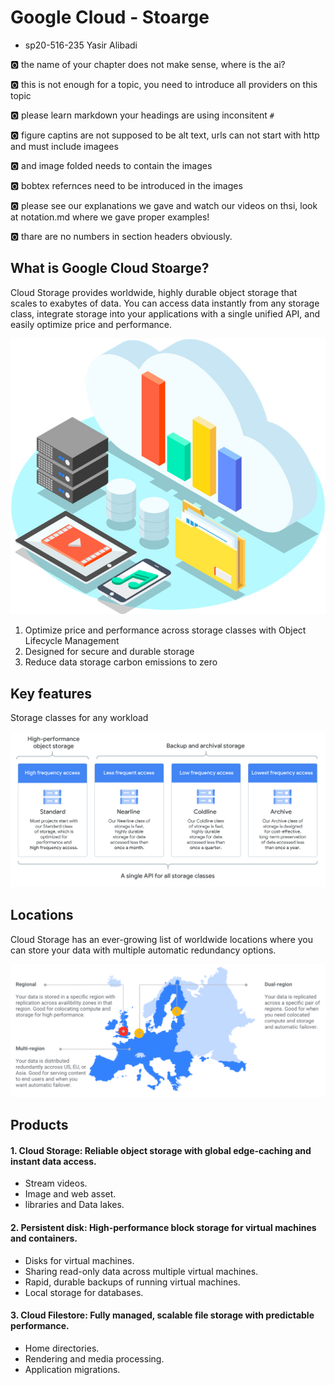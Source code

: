 # Google Cloud - Stoarge


* sp20-516-235 Yasir Alibadi

:o2: the name of your chapter does not make sense, where is the ai?

:o2: this is not enough for a topic, you need to introduce all providers on this topic

:o2: please learn markdown your headings are using inconsitent `#`

:o2: figure captins are not supposed to be alt text, urls can not start with http and must include imagees

:o2: and image folded needs to contain the images

:o2: bobtex refernces need to be introduced in the images

:o2: please see our explanations we gave and watch our videos on thsi, look at notation.md where we gave proper examples!

:o2: thare are no numbers in section headers obviously.

## What is Google Cloud Stoarge?

Cloud Storage provides worldwide, highly durable object storage that scales to exabytes of data.
You can access data instantly from any storage class, integrate storage into your applications 
with a single unified API, and easily optimize price and performance.

![alt text](https://github.com/cloudmesh-community/sp20-516-235/blob/master/images/hero-overview-storage_2x.jpg)

1. Optimize price and performance across storage classes with Object Lifecycle Management
2. Designed for secure and durable storage
3. Reduce data storage carbon emissions to zero

## Key features

Storage classes for any workload

![alt text](https://github.com/cloudmesh-community/sp20-516-235/blob/master/images/storage-classes_2x.png)

## Locations 

Cloud Storage has an ever-growing list of worldwide locations where you can store your data with multiple automatic redundancy options.

![alt text](https://github.com/cloudmesh-community/sp20-516-235/blob/master/images/choose-location_2x.png)

## Products

#### 1. Cloud Storage: Reliable object storage with global edge-caching and instant data access.

- Stream videos.
- Image and web asset.
- libraries and Data lakes.

#### 2. Persistent disk: High-performance block storage for virtual machines and containers.

- Disks for virtual machines. 
- Sharing read-only data across multiple virtual machines.
- Rapid, durable backups of running virtual machines.
- Local storage for databases.

#### 3. Cloud Filestore: Fully managed, scalable file storage with predictable performance.

- Home directories.
- Rendering and media processing.
- Application migrations.

